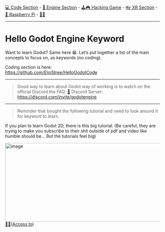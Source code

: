 [💻 Code Section](https://github.com/EloiStree/HelloGodotCode) - [🚂 Engine Section](https://github.com/EloiStree/HelloGodotEngineKeyword) - [🕹️🎮 Hacking Game](https://github.com/EloiStree/HelloGodotRemoteControlHub) - [👓 XR Section](https://github.com/EloiStree/HelloGodotXR)  - [🍓 Raspberry Pi](https://github.com/EloiStree/HelloRaspberryPi) - [🍺🍻](https://buymeacoffee.com/apintio)

------------------------------

# Hello Godot Engine Keyword
Want to learn Godot? Same here 😁. Let’s put together a list of the main concepts to focus on, as keywords (no coding).

Coding section is here:  
https://github.com/EloiStree/HelloGodotCode  



-----------------------------

> Good way to learn about Godot way of working is to watch on the official Discord the FAQ: [🔗](https://discord.com/channels/1235157165589794909/1260700855401975849)
Discord Server: https://discord.com/invite/godotengine
> 
 
-----------------------------

> Reminder that bought the following tutorial and need to look around it for keyword to learn.

If you plan to learn Godot 2D, there is this big tutorial.
(Be careful, they are trying to make you subscribe to their shit outside of pdf and video like humble should be... But the tutorials feel big)

[<img width="601" height="256" alt="image" src="https://github.com/user-attachments/assets/340f5a97-b92a-4221-b227-9f7f786bf11a" />
](https://www.humblebundle.com/software/learn-godot-in-2025-complete-course-bundle-software)
[🔗💲](https://www.humblebundle.com/software/learn-godot-in-2025-complete-course-bundle-software)([Access to](https://academy.zenva.com/course/godot-3d-platformer-course))  



